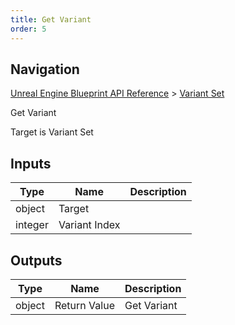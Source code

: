 ```yaml
---
title: Get Variant
order: 5
---
```

## Navigation

[Unreal Engine Blueprint API Reference](https://dev.epicgames.com/documentation/en-us/unreal-engine/BlueprintAPI) > [Variant Set](https://dev.epicgames.com/documentation/en-us/unreal-engine/BlueprintAPI/VariantSet)

Get Variant

Target is Variant Set

## Inputs

| Type | Name | Description |
| --- | --- | --- |
| object | Target |  |
| integer | Variant Index |  |

## Outputs

| Type | Name | Description |
| --- | --- | --- |
| object | Return Value | Get Variant |
